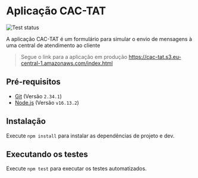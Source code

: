 # Aplicação CAC-TAT

![Test status](https://github.com/Vinever-git/cypress-basico-v2/actions/workflows/ci.yml/badge.svg)

A aplicação CAC-TAT é um formulário para simular o envio de mensagens à uma central de atendimento ao cliente

> Segue o link para a aplicação em produção  https://cac-tat.s3.eu-central-1.amazonaws.com/index.html

## Pré-requisitos

* [Git](https://git-scm.com/) (Versão `2.34.1`)
* [Node.js](https://nodejs.org/en/) (Versão `v16.13.2`)


## Instalação

Execute `npm install` para instalar as dependências de projeto e dev.

## Executando os testes

Execute `npm test` para executar os testes automatizados.
